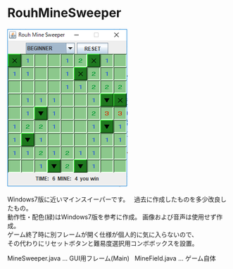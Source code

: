 # RouhMineSweeper

![ゲーム画面](https://github.com/Rouhjp/RouhMineSweeper/blob/master/screenshot.png)

Windows7版に近いマインスイーパーです。  
過去に作成したものを多少改良したもの。  
動作性・配色(緑)はWindows7版を参考に作成。
画像および音声は使用せず作成。  
ゲーム終了時に別フレームが開く仕様が個人的に気に入らないので、  
その代わりにリセットボタンと難易度選択用コンボボックスを設置。  

MineSweeper.java ... GUI用フレーム(Main)  
MineField.java ... ゲーム自体  
